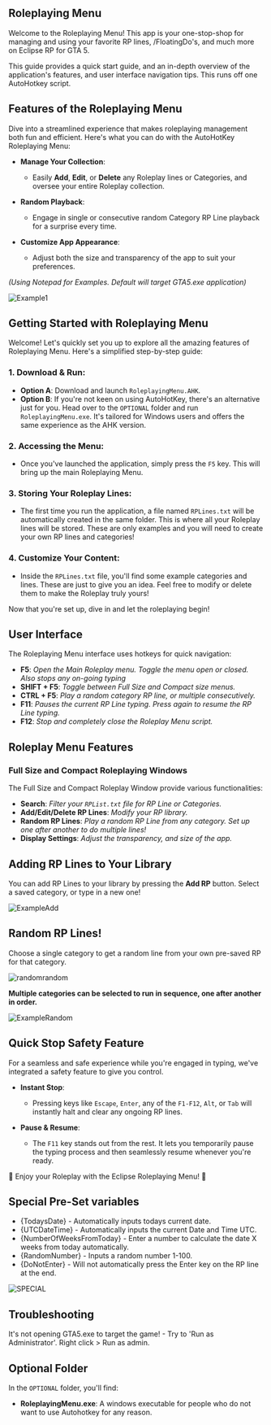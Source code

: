 ## Roleplaying Menu ##

Welcome to the  Roleplaying Menu! This app is your one-stop-shop for managing and using your favorite RP lines, /FloatingDo's, and much more on Eclipse RP for GTA 5. 

This guide provides a quick start guide, and an in-depth overview of the application's features, and user interface navigation tips. This runs off one AutoHotkey script.

## Features of the Roleplaying Menu

Dive into a streamlined experience that makes roleplaying management both fun and efficient. Here's what you can do with the AutoHotKey Roleplaying Menu:

- **Manage Your Collection**: 
   - Easily **Add**, **Edit**, or **Delete** any Roleplay lines or Categories, and oversee your entire Roleplay collection.

- **Random Playback**:
   - Engage in single or consecutive random Category RP Line playback for a surprise every time.

- **Customize App Appearance**:
   - Adjust both the size and transparency of the app to suit your preferences.



*(Using Notepad for Examples. Default will target GTA5.exe application)*


![Example1](https://github.com/Bassna/Roleplaying-Menu/assets/33616653/f2d74de1-1dc7-4f77-b030-cd6b335bbeca)



## Getting Started with Roleplaying Menu

Welcome! Let's quickly set you up to explore all the amazing features of Roleplaying Menu. Here's a simplified step-by-step guide:

### 1. **Download & Run**: 
   - **Option A**: Download and launch `RoleplayingMenu.AHK`.
   - **Option B**: If you're not keen on using AutoHotKey, there's an alternative just for you. Head over to the `OPTIONAL` folder and run `RoleplayingMenu.exe`. It's tailored for Windows users and offers the same experience as the AHK version.

### 2. **Accessing the Menu**:
   - Once you've launched the application, simply press the `F5` key. This will bring up the main Roleplaying Menu.

### 3. **Storing Your Roleplay Lines**: 
   - The first time you run the application, a file named `RPLines.txt` will be automatically created in the same folder. This is where all your Roleplay lines will be stored. These are only examples and you will need to create your own RP lines and categories!

### 4. **Customize Your Content**: 
   - Inside the `RPLines.txt` file, you'll find some example categories and lines. These are just to give you an idea. Feel free to modify or delete them to make the Roleplay truly yours!

Now that you're set up, dive in and let the roleplaying begin!


## User Interface

The Roleplaying Menu interface uses hotkeys for quick navigation:

- **F5**: *Open the Main Roleplay menu. Toggle the menu open or closed. Also stops any on-going typing*
- **SHIFT + F5**: *Toggle between Full Size and Compact size menus.*
- **CTRL + F5**: *Play a random category RP line, or multiple consecutively.*
- **F11**: *Pauses the current RP Line typing. Press again to resume the RP Line typing.*
- **F12**: *Stop and completely close the Roleplay Menu script.*

## Roleplay Menu Features

### Full Size and Compact Roleplaying Windows

The Full Size and Compact Roleplay Window provide various functionalities:

- **Search**: *Filter your `RPList.txt` file for RP Line or Categories.*
- **Add/Edit/Delete RP Lines**: *Modify your RP library.*
- **Random RP Lines**: *Play a random RP Line from any category. Set up one after another to do multiple lines!*
- **Display Settings**: *Adjust the transparency, and size of the app.*


## Adding RP Lines to Your Library

You can add RP Lines to your library by pressing the **Add RP** button. Select a saved category, or type in a new one!

![ExampleAdd](https://github.com/Bassna/Roleplaying-Menu/assets/33616653/f398b46a-37b7-40ad-9435-00992be9823f)



## Random RP Lines! ##

Choose a single category to get a random line from your own pre-saved RP for that category.

![randomrandom](https://github.com/Bassna/Roleplaying-Menu/assets/33616653/63ed922f-4e91-4061-8962-f905d7d83802)


**Multiple categories can be selected to run in sequence, one after another in order.**

![ExampleRandom](https://github.com/Bassna/Roleplaying-Menu/assets/33616653/84040059-201d-4e01-bd5b-d18006f030ee)




## Quick Stop Safety Feature

For a seamless and safe experience while you're engaged in typing, we've integrated a safety feature to give you control.

- **Instant Stop**: 
   - Pressing keys like `Escape`, `Enter`, any of the `F1-F12`, `Alt`, or `Tab` will instantly halt and clear any ongoing RP lines.

- **Pause & Resume**: 
   - The `F11` key stands out from the rest. It lets you temporarily pause the typing process and then seamlessly resume whenever you're ready.



🎵 Enjoy your Roleplay with the Eclipse Roleplaying Menu! 🎵


## Special Pre-Set variables ##

- {TodaysDate} - Automatically inputs todays current date.
- {UTCDateTime} - Automatically inputs the current Date and Time UTC.
- {NumberOfWeeksFromToday} - Enter a number to calculate the date X weeks from today automatically.
- {RandomNumber} - Inputs a random number 1-100.
- {DoNotEnter} - Will not automatically press the Enter key on the RP line at the end.

![SPECIAL](https://github.com/Bassna/Roleplaying-Menu/assets/33616653/5f4f24a8-9fa6-4fda-9206-a71a1e4ff634)



## Troubleshooting ##
It's not opening GTA5.exe to target the game! -  Try to 'Run as Administrator'.  Right click > Run as admin. 


## Optional Folder 

In the `OPTIONAL` folder, you'll find:

- **RoleplayingMenu.exe**: A windows executable for people who do not want to use Autohotkey for any reason.
